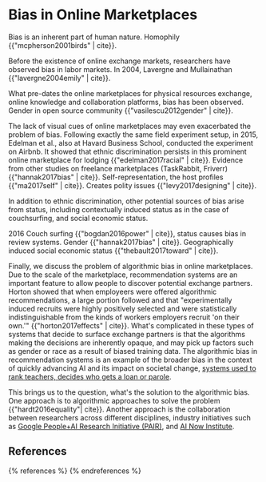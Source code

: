 Bias in Online Marketplaces
===========================

Bias is an inherent part of human nature. Homophily {{"mcpherson2001birds" | cite}}.

Before the existence of online exchange markets, researchers have observed bias in labor markets. In 2004, Lavergne and Mullainathan {{"lavergne2004emily" | cite}}.

What pre-dates the online marketplaces for physical resources exchange, online knowledge and collaboration platforms, bias has been observed. Gender in open source community {{"vasilescu2012gender" | cite}}.

The lack of visual cues of online marketplaces may even exacerbated the problem of bias. Following exactly the same field experiment setup, in 2015, Edelman et al., also at Havard Business School, conducted the experiment on Airbnb. It showed that ethnic discrimination persists in this prominent online marketplace for lodging {{"edelman2017racial" | cite}}. Evidence from other studies on freelance marketplaces (TaskRabbit, Friverr) {{"hannak2017bias" | cite}}. Self-representation, the host profiles {{"ma2017self" | cite}}. Creates polity issues {{"levy2017designing" | cite}}.

In addition to ethnic discrimination, other potential sources of bias arise from status, including contextually induced status as in the case of couchsurfing, and social economic status.

2016 Couch surfing {{"bogdan2016power" | cite}}, status causes bias in review systems. Gender {{"hannak2017bias" | cite}}. Geographically induced social economic status {{"thebault2017toward" | cite}}.

Finally, we discuss the problem of algorithmic bias in online marketplaces. Due to the scale of the marketplace, recommendation systems are an important feature to allow people to discover potential exchange partners. Horton showed that when employeers were offered algorithmic recommendations, a large portion followed and that "experimentally induced recruits were highly positively selected and were statistically indistinguishable from the kinds of workers employers recruit 'on their own.'" {{"horton2017effects" | cite}}. What's complicated in these types of systems that decide to surface exchange partners is that the algorithms making the decisions are inherently opaque, and may pick up factors such as gender or race as a result of biased training data. The algorithmic bias in recommendation systems is an example of the broader bias in the context of quickly advancing AI and its impact on societal change, [systems used to rank teachers, decides who gets a loan or parole](https://www.technologyreview.com/s/608248/biased-algorithms-are-everywhere-and-no-one-seems-to-care/).

This brings us to the question, what's the solution to the algorithmic bias. One approach is to algorithmic approaches to solve the problem {{"hardt2016equality"| cite}}. Another approach is the collaboration between researchers across different disciplines, industry initiatives such as [Google People+AI Research Initiative (PAIR)](https://ai.google/pair/), and [AI Now Institute](https://ainowinstitute.org/).

References
----------

{% references %} {% endreferences %}
